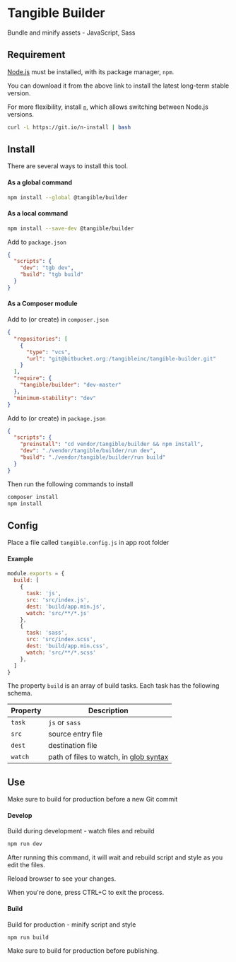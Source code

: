 # Tangible Builder

Bundle and minify assets - JavaScript, Sass

## Requirement

[Node.js](https://nodejs.org/en/) must be installed, with its package manager, `npm`.

You can download it from the above link to install the latest long-term stable version.

For more flexibility, install [`n`](https://github.com/mklement0/n-install), which allows switching between Node.js versions.

```sh
curl -L https://git.io/n-install | bash
```

## Install

There are several ways to install this tool.

#### As a global command

```sh
npm install --global @tangible/builder
```

#### As a local command

```sh
npm install --save-dev @tangible/builder
```

Add to `package.json`

```json
{
  "scripts": {
    "dev": "tgb dev",
    "build": "tgb build"
  }
}
```

#### As a Composer module

Add to (or create) in `composer.json`

```json
{
  "repositories": [
    {
      "type": "vcs",
      "url": "git@bitbucket.org:/tangibleinc/tangible-builder.git"
    }
  ],
  "require": {
    "tangible/builder": "dev-master"
  },
  "minimum-stability": "dev"
}
```

Add to (or create) in `package.json`

```json
{
  "scripts": {
    "preinstall": "cd vendor/tangible/builder && npm install",
    "dev": "./vendor/tangible/builder/run dev",
    "build": "./vendor/tangible/builder/run build"
  }
}
```

Then run the following commands to install

```sh
composer install
npm install
```

## Config

Place a file called `tangible.config.js` in app root folder

#### Example

```js
module.exports = {
  build: [
    {
      task: 'js',
      src: 'src/index.js',
      dest: 'build/app.min.js',
      watch: 'src/**/*.js'
    },
    {
      task: 'sass',
      src: 'src/index.scss',
      dest: 'build/app.min.css',
      watch: 'src/**/*.scss'
    },
  ]
}
```

The property `build` is an array of build tasks.  Each task has the following schema.

| Property | Description |
|---|---|
| `task` | `js` or `sass` |
| `src` | source entry file |
| `dest` | destination file |
| `watch` | path of files to watch, in [glob syntax](https://github.com/isaacs/node-glob#glob-primer) |

## Use

Make sure to build for production before a new Git commit

#### Develop

Build during development - watch files and rebuild

```sh
npm run dev
```

After running this command, it will wait and rebuild script and style as you edit the files.

Reload browser to see your changes.

When you're done, press CTRL+C to exit the process.

#### Build

Build for production - minify script and style

```sh
npm run build
```

Make sure to build for production before publishing.

